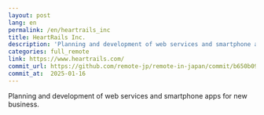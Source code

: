 ```yaml
---
layout: post
lang: en
permalink: /en/heartrails_inc
title: HeartRails Inc.
description: 'Planning and development of web services and smartphone apps for new business.'
categories: full_remote
link: https://www.heartrails.com/
commit_url: https://github.com/remote-jp/remote-in-japan/commit/b650b0994970e1784f9df7f676d17574b0470674
commit_at:  2025-01-16
---
```


<p>Planning and development of web services and smartphone apps for new business.</p>
